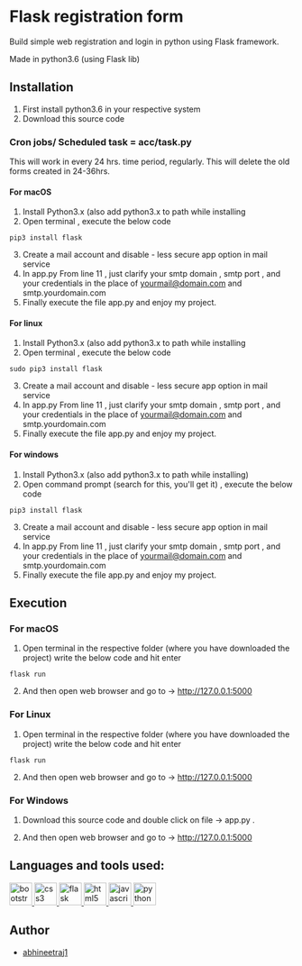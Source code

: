 # Flask registration form
Build simple web registration and login in python using Flask framework.

Made in python3.6 (using Flask lib)

## Installation
1) First install python3.6 in your respective system
2) Download this source code

### Cron jobs/ Scheduled task = acc/task.py
This will work in every 24 hrs. time period, regularly. This will  delete the old forms created in 24-36hrs.


#### For macOS

1) Install Python3.x (also add python3.x to path while installing
2) Open terminal , execute the below code

```
pip3 install flask
```

3) Create a mail account and disable  - less secure app option in mail service
4) In app.py From line 11 , just clarify your smtp domain , smtp port , and your credentials in the place of yourmail@domain.com and smtp.yourdomain.com
5) Finally execute the file app.py and enjoy my project.

#### For linux
1) Install Python3.x (also add python3.x to path while installing
2) Open terminal , execute the below code

```
sudo pip3 install flask
```

3) Create a mail account and disable  - less secure app option in mail service
4) In app.py From line 11 , just clarify your smtp domain , smtp port , and your credentials in the place of yourmail@domain.com and smtp.yourdomain.com
5) Finally execute the file app.py and enjoy my project.

#### For windows

1) Install Python3.x (also add python3.x to path while installing)
2) Open command prompt (search for this, you'll get it) , execute the below code
```
pip3 install flask
```
3) Create a mail account and disable  - less secure app option in mail service
4) In app.py From line 11 , just clarify your smtp domain , smtp port , and your credentials in the place of yourmail@domain.com and smtp.yourdomain.com
5) Finally execute the file app.py and enjoy my project.

## Execution

### For macOS

1) Open terminal in the respective folder (where you have downloaded the project) write the below code and hit enter

```flask run```

2) And then open web browser and go to -> http://127.0.0.1:5000

### For Linux

1) Open terminal in the respective folder (where you have downloaded the project) write the below code and hit enter

```flask run```

2) And then open web browser and go to -> http://127.0.0.1:5000


### For Windows

1) Download this source code and double click on file -> app.py .

2) And then open web browser and go to -> http://127.0.0.1:5000

## Languages and tools used:
<p align="left"> <a href="https://getbootstrap.com" target="_blank" rel="noreferrer"> <img src="https://raw.githubusercontent.com/devicons/devicon/master/icons/bootstrap/bootstrap-plain-wordmark.svg" alt="bootstrap" width="40" height="40"/> </a> <a href="https://www.w3schools.com/css/" target="_blank" rel="noreferrer"> <img src="https://raw.githubusercontent.com/devicons/devicon/master/icons/css3/css3-original-wordmark.svg" alt="css3" width="40" height="40"/> </a> <a href="https://flask.palletsprojects.com/" target="_blank" rel="noreferrer"> <img src="https://www.vectorlogo.zone/logos/pocoo_flask/pocoo_flask-icon.svg" alt="flask" width="40" height="40"/> </a> <a href="https://www.w3.org/html/" target="_blank" rel="noreferrer"> <img src="https://raw.githubusercontent.com/devicons/devicon/master/icons/html5/html5-original-wordmark.svg" alt="html5" width="40" height="40"/> </a> <a href="https://developer.mozilla.org/en-US/docs/Web/JavaScript" target="_blank" rel="noreferrer"> <img src="https://raw.githubusercontent.com/devicons/devicon/master/icons/javascript/javascript-original.svg" alt="javascript" width="40" height="40"/> </a> <a href="https://www.python.org" target="_blank" rel="noreferrer"> <img src="https://raw.githubusercontent.com/devicons/devicon/master/icons/python/python-original.svg" alt="python" width="40" height="40"/> </a> </p>


## Author
*	[abhineetraj1](http://github.com/abhineetraj1)